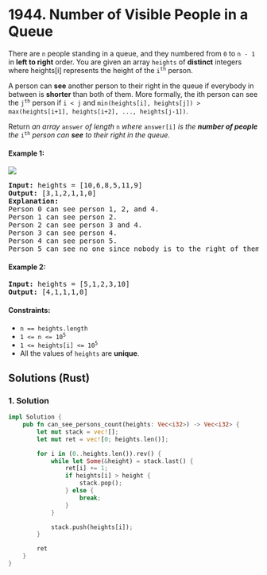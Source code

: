 # 1944. Number of Visible People in a Queue
There are `n` people standing in a queue, and they numbered from `0` to `n - 1` in **left to right** order. You are given an array `heights` of **distinct** integers where heights[i] represents the height of the <code>i<sup>th</sup></code> person.

A person can **see** another person to their right in the queue if everybody in between is **shorter** than both of them. More formally, the ith person can see the <code>j<sup>th</sup></code> person if `i < j` and `min(heights[i], heights[j]) > max(heights[i+1], heights[i+2], ..., heights[j-1])`.

Return *an array* `answer` *of length* `n` *where* `answer[i]` *is the **number of people** the* <code>i<sup>th</sup></code> *person can **see** to their right in the queue*.

#### Example 1:
![](https://assets.leetcode.com/uploads/2021/05/29/queue-plane.jpg)
<pre>
<strong>Input:</strong> heights = [10,6,8,5,11,9]
<strong>Output:</strong> [3,1,2,1,1,0]
<strong>Explanation:</strong>
Person 0 can see person 1, 2, and 4.
Person 1 can see person 2.
Person 2 can see person 3 and 4.
Person 3 can see person 4.
Person 4 can see person 5.
Person 5 can see no one since nobody is to the right of them.
</pre>

#### Example 2:
<pre>
<strong>Input:</strong> heights = [5,1,2,3,10]
<strong>Output:</strong> [4,1,1,1,0]
</pre>

#### Constraints:
* `n == heights.length`
* <code>1 <= n <= 10<sup>5</sup></code>
* <code>1 <= heights[i] <= 10<sup>5</sup></code>
* All the values of `heights` are **unique**.

## Solutions (Rust)

### 1. Solution
```Rust
impl Solution {
    pub fn can_see_persons_count(heights: Vec<i32>) -> Vec<i32> {
        let mut stack = vec![];
        let mut ret = vec![0; heights.len()];

        for i in (0..heights.len()).rev() {
            while let Some(&height) = stack.last() {
                ret[i] += 1;
                if heights[i] > height {
                    stack.pop();
                } else {
                    break;
                }
            }

            stack.push(heights[i]);
        }

        ret
    }
}
```
